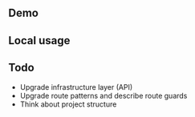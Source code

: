 ## Demo

## Local usage

## Todo

- Upgrade infrastructure layer (API)
- Upgrade route patterns and describe route guards
- Think about project structure
